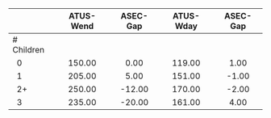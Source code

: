 
|                      |    ATUS-Wend |     ASEC-Gap |    ATUS-Wday |     ASEC-Gap |
| -------------------- | :----------: | :----------: | :----------: | :----------: |
| # Children           |              |              |              |              |
| &nbsp;&nbsp;0        |       150.00 |         0.00 |       119.00 |         1.00 |
| &nbsp;&nbsp;1        |       205.00 |         5.00 |       151.00 |        -1.00 |
| &nbsp;&nbsp;2+       |       250.00 |       -12.00 |       170.00 |        -2.00 |
| &nbsp;&nbsp;3        |       235.00 |       -20.00 |       161.00 |         4.00 |

